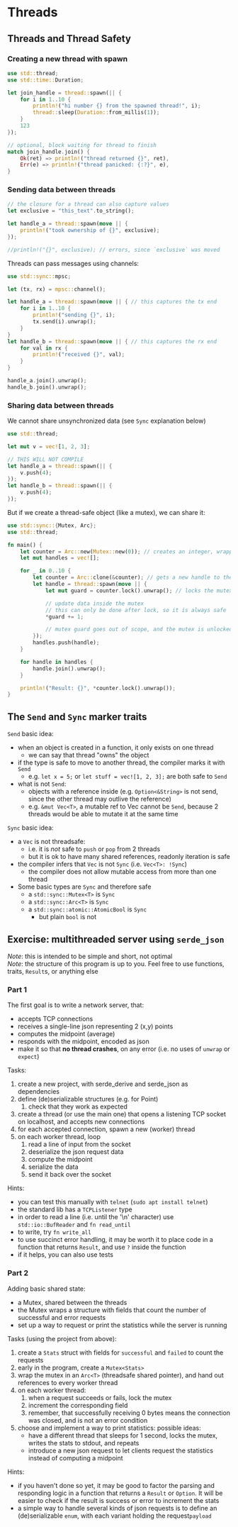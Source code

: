 # Threads

## Threads and Thread Safety

### Creating a new thread with spawn

```rust
use std::thread;
use std::time::Duration;

let join_handle = thread::spawn(|| {
    for i in 1..10 {
        println!("hi number {} from the spawned thread!", i);
        thread::sleep(Duration::from_millis(1));
    }
    123
});

// optional, block waiting for thread to finish
match join_handle.join() {
    Ok(ret) => println!("thread returned {}", ret),
    Err(e) => println!("thread panicked: {:?}", e),
}
```

### Sending data between threads

```rust
// the closure for a thread can also capture values
let exclusive = "this_text".to_string();

let handle_a = thread::spawn(move || {
    println!("took ownership of {}", exclusive);
});

//println!("{}", exclusive); // errors, since `exclusive` was moved
```

Threads can pass messages using channels:

```rust
use std::sync::mpsc;

let (tx, rx) = mpsc::channel();

let handle_a = thread::spawn(move || { // this captures the tx end
    for i in 1..10 {
        println!("sending {}", i);
        tx.send(i).unwrap();
    }
}
let handle_b = thread::spawn(move || { // this captures the rx end
    for val in rx {
        println!("received {}", val);
    }
}

handle_a.join().unwrap();
handle_b.join().unwrap();
```

### Sharing data between threads

We cannot share unsynchronized data (see `Sync` explanation below)

```rust
use std::thread;

let mut v = vec![1, 2, 3];

// THIS WILL NOT COMPILE
let handle_a = thread::spawn(|| {
    v.push(4);
});
let handle_b = thread::spawn(|| {
    v.push(4);
});
```

But if we create a thread-safe object (like a mutex), we can share it:

```rust
use std::sync::{Mutex, Arc};
use std::thread;

fn main() {
    let counter = Arc::new(Mutex::new(0)); // creates an integer, wrapped in a mutex, wrapped in a reference-counted shared pointer
    let mut handles = vec![];

    for _ in 0..10 {
        let counter = Arc::clone(&counter); // gets a new handle to the shared mutex
        let handle = thread::spawn(move || {
            let mut guard = counter.lock().unwrap(); // locks the mutex

            // update data inside the mutex
            // this can only be done after lock, so it is always safe
            *guard += 1;

            // mutex guard goes out of scope, and the mutex is unlocked
        });
        handles.push(handle);
    }

    for handle in handles {
        handle.join().unwrap();
    }

    println!("Result: {}", *counter.lock().unwrap());
}
```

## The `Send` and `Sync` marker traits

`Send` basic idea:

- when an object is created in a function, it only exists on one thread
  - we can say that thread "owns" the object
- if the type is safe to move to another thread, the compiler marks it with `Send`
  - e.g. `let x = 5;` or `let stuff = vec![1, 2, 3];` are both safe to `Send`
- what is not `Send`:
  - objects with a reference inside (e.g. `Option<&String>` is not send, since the other thread may outlive the reference)
  - e.g. `&mut Vec<T>`, a mutable ref to Vec cannot be `Send`, because 2 threads would be able to mutate it at the same time

`Sync` basic idea:

- a `Vec` is not threadsafe:
  - i.e. it is _not_ safe to `push` or `pop` from 2 threads
  - but it is ok to have many shared references, readonly iteration is safe
- the compiler infers that `Vec` is not `Sync` (i.e. `Vec<T>: !Sync`)
  - the compiler does not allow mutable access from more than one thread
- Some basic types are `Sync` and therefore safe
  - a `std::sync::Mutex<T>` is `Sync`
  - a `std::sync::Arc<T>` is `Sync`
  - a `std::sync::atomic::AtomicBool` is `Sync`
    - but plain `bool` is not


## Exercise: multithreaded server using `serde_json`

_Note_: this is intended to be simple and short, not optimal<br/>
_Note_: the structure of this program is up to you. Feel free to use functions, traits, `Result`s, or anything else

### Part 1

The first goal is to write a network server, that:
- accepts TCP connections
- receives a single-line json representing 2 (x,y) points
- computes the midpoint (average)
- responds with the midpoint, encoded as json
- make it so that **no thread crashes**, on any error (i.e. no uses of `unwrap` or `expect`)

Tasks:
1. create a new project, with serde_derive and serde_json as dependencies
1. define (de)serializable structures (e.g. for Point)
    1. check that they work as expected
1. create a thread (or use the main one) that opens a listening TCP socket on localhost, and accepts new connections
1. for each accepted connection, spawn a new (worker) thread
1. on each worker thread, loop
    1. read a line of input from the socket
    1. deserialize the json request data
    1. compute the midpoint
    1. serialize the data
    1. send it back over the socket

Hints:
- you can test this manually with `telnet` (`sudo apt install telnet`)
- the standard lib has a `TCPListener` type
- in order to read a line (i.e. until the '\n' character) use `std::io::BufReader` and `fn read_until`
- to write, try `fn write_all`
- to use succinct error handling, it may be worth it to place code in a function that returns `Result`, and use `?` inside the function
- if it helps, you can also use tests

### Part 2

Adding basic shared state:
- a Mutex, shared between the threads
- the Mutex wraps a structure with fields that count the number of successful and error requests
- set up a way to request or print the statistics while the server is running

Tasks (using the project from above):
1. create a `Stats` struct with fields for `successful` and `failed` to count the requests
1. early in the program, create a `Mutex<Stats>`
1. wrap the mutex in an `Arc<T>` (threadsafe shared pointer), and hand out references to every worker thread
1. on each worker thread:
    1. when a request succeeds or fails, lock the mutex
    1. increment the corresponding field
    1. remember, that successfully receiving 0 bytes means the connection was closed, and is not an error condition
1. choose and implement a way to print statistics: possible ideas:
    - have a different thread that sleeps for 1 second, locks the mutex, writes the stats to stdout, and repeats
    - introduce a new json request to let clients request the statistics instead of computing a midpoint

Hints:
- if you haven't done so yet, it may be good to factor the parsing and responding logic in a function that returns a `Result` or `Option`. It will be easier to check if the result is success or error to increment the stats
- a simple way to handle several kinds of json requests is to define an (de)serializable `enum`, with each variant holding the request`payload`
